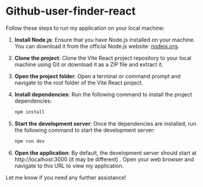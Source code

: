 # Github-user-finder-react

Follow these steps to run my application on your local machine:

1. **Install Node.js**: Ensure that you have Node.js installed on your machine. You can download it from the official Node.js website: [nodejs.org](https://nodejs.org).

2. **Clone the project**: Clone the Vite React project repository to your local machine using Git or download it as a ZIP file and extract it.

3. **Open the project folder**: Open a terminal or command prompt and navigate to the root folder of the Vite React project.

4. **Install dependencies**: Run the following command to install the project dependencies:

   ```bash
   npm install

4. **Start the development server**: Once the dependencies are installed, run the following command to start the development server:

   ```bash
   npm run dev

5. **Open the application**: By default, the development server should start at http://localhost:3000 (it may be different) . Open your web browser and navigate to this URL to view my application.

Let me know if you need any further assistance!
